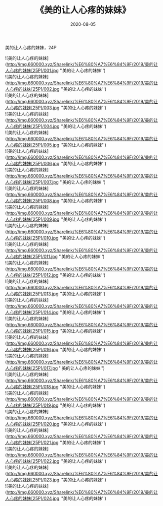 ﻿---
layout: post
title:  《美的让人心疼的妹妹》
date:   2020-08-05
img: http://img.660000.xyz/Sharelink/%E6%80%A7%E6%84%9F/2019/美的让人心疼的妹妹[25P]/000.jpg
categories: [美女, 性感, 泳衣]
---

美的让人心疼的妹妹，24P

![美的让人心疼的妹妹](http://img.660000.xyz/Sharelink/%E6%80%A7%E6%84%9F/2019/美的让人心疼的妹妹[25P]/001.jpg ''美的让人心疼的妹妹'') <br>
![美的让人心疼的妹妹](http://img.660000.xyz/Sharelink/%E6%80%A7%E6%84%9F/2019/美的让人心疼的妹妹[25P]/002.jpg ''美的让人心疼的妹妹'') <br>
![美的让人心疼的妹妹](http://img.660000.xyz/Sharelink/%E6%80%A7%E6%84%9F/2019/美的让人心疼的妹妹[25P]/003.jpg ''美的让人心疼的妹妹'') <br>
![美的让人心疼的妹妹](http://img.660000.xyz/Sharelink/%E6%80%A7%E6%84%9F/2019/美的让人心疼的妹妹[25P]/004.jpg ''美的让人心疼的妹妹'') <br>
![美的让人心疼的妹妹](http://img.660000.xyz/Sharelink/%E6%80%A7%E6%84%9F/2019/美的让人心疼的妹妹[25P]/005.jpg ''美的让人心疼的妹妹'') <br>
![美的让人心疼的妹妹](http://img.660000.xyz/Sharelink/%E6%80%A7%E6%84%9F/2019/美的让人心疼的妹妹[25P]/006.jpg ''美的让人心疼的妹妹'') <br>
![美的让人心疼的妹妹](http://img.660000.xyz/Sharelink/%E6%80%A7%E6%84%9F/2019/美的让人心疼的妹妹[25P]/007.jpg ''美的让人心疼的妹妹'') <br>
![美的让人心疼的妹妹](http://img.660000.xyz/Sharelink/%E6%80%A7%E6%84%9F/2019/美的让人心疼的妹妹[25P]/008.jpg ''美的让人心疼的妹妹'') <br>
![美的让人心疼的妹妹](http://img.660000.xyz/Sharelink/%E6%80%A7%E6%84%9F/2019/美的让人心疼的妹妹[25P]/009.jpg ''美的让人心疼的妹妹'') <br>
![美的让人心疼的妹妹](http://img.660000.xyz/Sharelink/%E6%80%A7%E6%84%9F/2019/美的让人心疼的妹妹[25P]/010.jpg ''美的让人心疼的妹妹'') <br>
![美的让人心疼的妹妹](http://img.660000.xyz/Sharelink/%E6%80%A7%E6%84%9F/2019/美的让人心疼的妹妹[25P]/011.jpg ''美的让人心疼的妹妹'') <br>
![美的让人心疼的妹妹](http://img.660000.xyz/Sharelink/%E6%80%A7%E6%84%9F/2019/美的让人心疼的妹妹[25P]/012.jpg ''美的让人心疼的妹妹'') <br>
![美的让人心疼的妹妹](http://img.660000.xyz/Sharelink/%E6%80%A7%E6%84%9F/2019/美的让人心疼的妹妹[25P]/013.jpg ''美的让人心疼的妹妹'') <br>
![美的让人心疼的妹妹](http://img.660000.xyz/Sharelink/%E6%80%A7%E6%84%9F/2019/美的让人心疼的妹妹[25P]/014.jpg ''美的让人心疼的妹妹'') <br>
![美的让人心疼的妹妹](http://img.660000.xyz/Sharelink/%E6%80%A7%E6%84%9F/2019/美的让人心疼的妹妹[25P]/015.jpg ''美的让人心疼的妹妹'') <br>
![美的让人心疼的妹妹](http://img.660000.xyz/Sharelink/%E6%80%A7%E6%84%9F/2019/美的让人心疼的妹妹[25P]/016.jpg ''美的让人心疼的妹妹'') <br>
![美的让人心疼的妹妹](http://img.660000.xyz/Sharelink/%E6%80%A7%E6%84%9F/2019/美的让人心疼的妹妹[25P]/017.jpg ''美的让人心疼的妹妹'') <br>
![美的让人心疼的妹妹](http://img.660000.xyz/Sharelink/%E6%80%A7%E6%84%9F/2019/美的让人心疼的妹妹[25P]/018.jpg ''美的让人心疼的妹妹'') <br>
![美的让人心疼的妹妹](http://img.660000.xyz/Sharelink/%E6%80%A7%E6%84%9F/2019/美的让人心疼的妹妹[25P]/019.jpg ''美的让人心疼的妹妹'') <br>
![美的让人心疼的妹妹](http://img.660000.xyz/Sharelink/%E6%80%A7%E6%84%9F/2019/美的让人心疼的妹妹[25P]/020.jpg ''美的让人心疼的妹妹'') <br>
![美的让人心疼的妹妹](http://img.660000.xyz/Sharelink/%E6%80%A7%E6%84%9F/2019/美的让人心疼的妹妹[25P]/021.jpg ''美的让人心疼的妹妹'') <br>
![美的让人心疼的妹妹](http://img.660000.xyz/Sharelink/%E6%80%A7%E6%84%9F/2019/美的让人心疼的妹妹[25P]/022.jpg ''美的让人心疼的妹妹'') <br>
![美的让人心疼的妹妹](http://img.660000.xyz/Sharelink/%E6%80%A7%E6%84%9F/2019/美的让人心疼的妹妹[25P]/023.jpg ''美的让人心疼的妹妹'') <br>
![美的让人心疼的妹妹](http://img.660000.xyz/Sharelink/%E6%80%A7%E6%84%9F/2019/美的让人心疼的妹妹[25P]/024.jpg ''美的让人心疼的妹妹'') <br>

